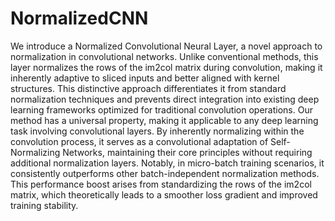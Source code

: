 # NormalizedCNN

We introduce a Normalized Convolutional Neural Layer, a novel approach to normalization in convolutional networks. Unlike conventional methods, this layer normalizes the rows of the im2col matrix during convolution, making it inherently adaptive to sliced inputs and better aligned with kernel structures. This distinctive approach differentiates it from standard normalization techniques and prevents direct integration into existing deep learning frameworks optimized for traditional convolution operations. Our method has a universal property, making it applicable to any deep learning task involving convolutional layers. By inherently normalizing within the convolution process, it serves as a convolutional adaptation of Self-Normalizing Networks, maintaining their core principles without requiring additional normalization layers. Notably, in micro-batch training scenarios, it consistently outperforms other batch-independent normalization methods. This performance boost arises from standardizing the rows of the im2col matrix, which theoretically leads to a smoother loss gradient and improved training stability.
